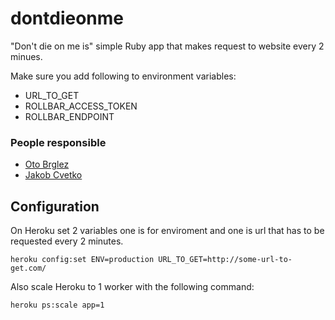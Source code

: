 # dontdieonme

"Don't die on me is" simple Ruby app that makes request to website every 2 minues.

Make sure you add following to environment variables:
 - URL_TO_GET
 - ROLLBAR_ACCESS_TOKEN
 - ROLLBAR_ENDPOINT

### People responsible

- [Oto Brglez](https://github.com/otobrglez)
- [Jakob Cvetko](https://github.com/jakobboss)

## Configuration

On Heroku set 2 variables one is for enviroment and one is url that has to be requested every 2 minutes.

    heroku config:set ENV=production URL_TO_GET=http://some-url-to-get.com/

Also scale Heroku to 1 worker with the following command:

    heroku ps:scale app=1
